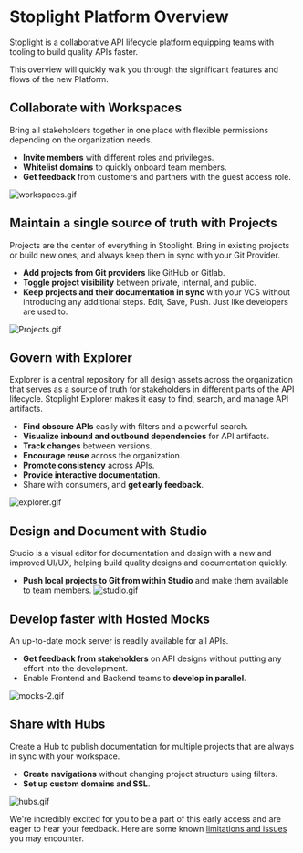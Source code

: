 # Stoplight Platform Overview
Stoplight is a collaborative API lifecycle platform equipping teams with tooling to build quality APIs faster.

This overview will quickly walk you through the significant features and flows of the new Platform. 

## Collaborate with Workspaces
Bring all stakeholders together in one place with flexible permissions depending on the organization needs. 

- **Invite members** with different roles and privileges.
- **Whitelist domains** to quickly onboard team members.
- **Get feedback** from customers and partners with the guest access role.

![workspaces.gif](https://s6.gifyu.com/images/workspaces.gif)


## Maintain a single source of truth with Projects
Projects are the center of everything in Stoplight. Bring in existing projects or build new ones, and always keep them in sync with your Git Provider.  

- **Add projects from Git providers** like GitHub or Gitlab. 
- **Toggle project visibility** between private, internal, and public.
- **Keep projects and their documentation in sync** with your VCS without introducing any additional steps. Edit, Save, Push. Just like developers are used to.

![Projects.gif](https://s6.gifyu.com/images/Projects.gif)

 
## Govern with Explorer
Explorer is a central repository for all design assets across the organization that serves as a source of truth for stakeholders in different parts of the API lifecycle. Stoplight Explorer makes it easy to find, search, and manage API artifacts.

- **Find obscure APIs** easily with filters and a powerful search.
- **Visualize inbound and outbound dependencies** for API artifacts.
- **Track changes** between versions.
- **Encourage reuse** across the organization.
- **Promote consistency** across APIs.
- **Provide interactive documentation**.
- Share with consumers, and **get early feedback**.

![explorer.gif](https://s6.gifyu.com/images/explorer.gif)

## Design and Document with Studio
Studio is a visual editor for documentation and design with a new and improved UI/UX, helping build quality designs and documentation quickly. 

- **Push local projects to Git from within Studio** and make them available to team members. 
![studio.gif](https://s6.gifyu.com/images/studio.gif)

## Develop faster with Hosted Mocks
An up-to-date mock server is readily available for all APIs.

- **Get feedback from stakeholders** on API designs without putting any effort into the development.
- Enable Frontend and Backend teams to **develop in parallel**.

![mocks-2.gif](https://s6.gifyu.com/images/mocks-2.gif)

## Share with Hubs
Create a Hub to publish documentation for multiple projects that are always in sync with your workspace.

- **Create navigations** without changing project structure using filters.
- **Set up custom domains and SSL**. 

![hubs.gif](https://s6.gifyu.com/images/hubs.gif)

We're incredibly excited for you to be a part of this early access and are eager to hear your feedback. Here are some known [limitations and issues](2.limtations.md) you may encounter.